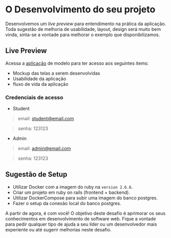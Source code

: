 # O Desenvolvimento do seu projeto
Desenvolvemos um *live preview* para entendimento na prática da aplicação. Toda sugestão de melhoria de usabilidade, layout, design será muito bem vinda, sinta-se a vontade para melhorar o exemplo que disponibilizamos.

## Live Preview
Acessa a [aplicação](https://quero-app.herokuapp.com/) de modelo para ter acesso aos seguintes items:

- Mockup das telas a serem desenvolvidas
- Usabilidade da aplicação
- fluxo de vida da aplicação

### Credenciais de acesso
- Student

> email: student@email.com

> senha: 123123

- Admin

> email: admin@email.com

> senha: 123123

## Sugestão de Setup
- Utilizar Docker com a imagem do ruby na `version 2.6.6`.
- Criar um projeto em ruby on rails (frontend + backend).
- Utilizar DockerCompose para subir uma imagem do banco postgres.
- Fazer o setup da conexão local do banco postgres.

A partir de agora, é com você! O objetivo deste desafio é aprimorar os seus conhecimentos em desenvolvimento de software web. Fique a vontade para pedir qualquer tipo de ajuda a seu líder ou um desenvolvedor mais experiente ou até sugerir melhorias neste desafio.
